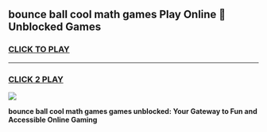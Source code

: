 
## bounce ball cool math games Play Online 👋 Unblocked Games
<h3>
<a href="https://news.freeplayer.one?title=bounce_ball_cool_math_games&ref=17CMG">CLICK TO PLAY</a></h3>
<hr>

<h3>
<a href="https://news.freeplayer.one?title=bounce_ball_cool_math_games&ref=17CMG">CLICK 2 PLAY</a>
  
</h3>

<a href="https://news.freeplayer.one?title=bounce_ball_cool_math_games&ref=17CMG/"><img src="https://clearcache.store/games.png"></a>


**bounce ball cool math games games unblocked: Your Gateway to Fun and Accessible Online Gaming**
